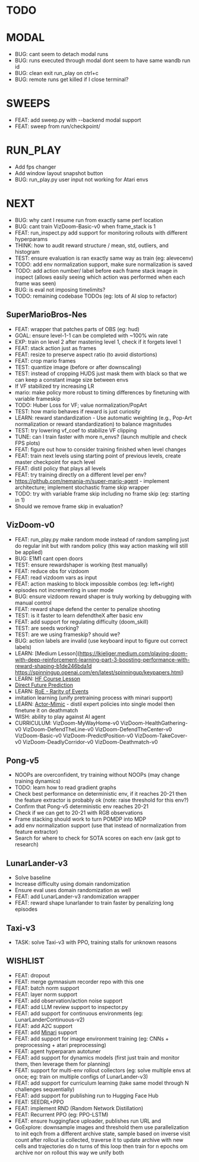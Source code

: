 # TODO

# MODAL

- BUG: cant seem to detach modal runs
- BUG: runs executed through modal dont seem to have same wandb run id
- BUG: clean exit run_play on ctrl+c
- BUG: remote runs get killed if I close terminal?

# SWEEPS

- FEAT: add sweep.py with --backend modal support
- FEAT: sweep from run/checkpoint/

# RUN_PLAY

- Add fps changer
- Add window layout snapshot button
- BUG: run_play.py user input not working for Atari envs

# NEXT

- BUG: why cant I resume run from exactly same perf location
- BUG: cant train VizDoom-Basic-v0 when frame_stack is 1
- FEAT: run_inspect.py add support for monitoring rollouts with different hyperparams
- THINK: how to audit reward structure / mean, std, outliers, and histogram
- TEST: ensure evaluation is ran exactly same way as train (eg: alevecenv)
- TODO: add env normalization support, make sure normalization is saved
- TODO: add action number/ label before each frame stack image in inspect (allows easily seeing which action was performed when each frame was seen)
- BUG: is eval not imposing timelimits?
- TODO: remaining codebase TODOs (eg: lots of AI slop to refactor)

## SuperMarioBros-Nes

- FEAT: wrapper that patches parts of OBS (eg: hud)
- GOAL: ensure level-1-1 can be completed with ~100% win rate
- EXP: train on level 2 after mastering level 1, check if it forgets level 1
- FEAT: stack action just as frames 
- FEAT: resize to preserve aspect ratio (to avoid distortions)
- FEAT: crop mario frames
- TEST: quantize image (before or after downscaling)
- TEST: instead of cropping HUDS just mask them with black so that we can keep a constant image size between envs
- If VF stabilized try increasing LR
- mario: make policy more robust to timing differences by finetuning with variable frameskip
- TODO: Huber Loss for VF; value normalization/PopArt
- TEST: how mario behaves if reward is just curiosity
- LEARN: reward standardization - Use automatic weighting (e.g., Pop-Art normalization or reward standardization) to balance magnitudes
- TEST: try lowering vf_coef to stabilize VF clipping
- TUNE: can I train faster with more n_envs? (launch multiple and check FPS plots)
- FEAT: figure out how to consider training finished when level changes
- FEAT: train next levels using starting point of previous levels, create master checkpoint for each level
- FEAT: distil policy that plays all levels
- FEAT: try training directly on a different level per env?
- https://github.com/nemanja-m/super-mario-agent - implement architecture; implement stochastic frame skip wrapper
- TODO: try with variable frame skip including no frame skip (eg: starting in 1)
- Should we remove frame skip in evaluation?

## VizDoom-v0

- FEAT: run_play.py make random mode instead of random sampling just do regular init but with random policy (this way action masking will still be applied)
- BUG: E1M1 cant open doors
- TEST: ensure rewardshaper is working (test manually)
- FEAT: reduce obs for vizdoom
- FEAT: read vizdoom vars as input
- FEAT: action masking to block impossible combos (eg: left+right)
- episodes not incrementing in user mode
- BUG: ensure vizdoom reward shaper is truly working by debugging with manual control
- FEAT: reward shape defend the center to penalize shooting
- TEST: is it faster to learn defendtheX after basic env
- FEAT: add support for regulating difficulty (doom_skill)
- TEST: are seeds working?
- TEST: are we using frameskip? should we?
- BUG: action labels are invalid (use keyboard input to figure out correct labels)
- LEARN: [Medium Lesson](https://lkieliger.medium.com/playing-doom-with-deep-reinforcement-learning-part-3-boosting-performance-with-reward-shaping-b1de246bda1d
https://spinningup.openai.com/en/latest/spinningup/keypapers.html)
- LEARN: [HF Course Lesson](https://huggingface.co/learn/deep-rl-course/unit8/hands-on-sf)
- [Direct Future Prediction](https://flyyufelix.github.io/2017/11/17/direct-future-prediction.html)
- LEARN: [RoE - Rarity of Events](https://arxiv.org/pdf/1803.07131)
- imitation learning (unify pretraining process with minari support)
- LEARN: [Actor-Mimic](https://arxiv.org/abs/1511.06342) - distil expert policies into single model then finetune it on deathmatch
- WISH: ability to play against AI agent
- CURRICULUM:
VizDoom-MyWayHome-v0
VizDoom-HealthGathering-v0
VizDoom-DefendTheLine-v0
VizDoom-DefendTheCenter-v0
VizDoom-Basic-v0
VizDoom-PredictPosition-v0
VizDoom-TakeCover-v0
VizDoom-DeadlyCorridor-v0
VizDoom-Deathmatch-v0

## Pong-v5

- NOOPs are overconfident, try training without NOOPs (may change training dynamics)
- TODO: learn how to read gradient graphs
- Check best performance on deterministic env, if it reaches 20-21 then the feature extractor is probably ok (note: raise threshold for this env?)
- Confirm that Pong-v5 deterministic env reaches 20-21
- Check if we can get to 20-21 with RGB observations
- Frame stacking should work to turn POMDP into MDP
- add env normalization support (use that instead of normalization from feature extractor)
- Search for where to check for SOTA scores on each env (ask gpt to research)

## LunarLander-v3

- Solve baseline
- Increase difficulty using domain randomization
- Ensure eval uses domain randomization as well
- FEAT: add LunarLander-v3 randomization wrapper
- FEAT: reward shape lunarlander to train faster by penalizing long episodes

## Taxi-v3

- TASK: solve Taxi-v3 with PPO, training stalls for unknown reasons

## WISHLIST

- FEAT: dropout
- FEAT: merge gymnasium recorder repo with this one
- FEAT: batch norm support
- FEAT: layer norm support
- FEAT: add observation/action noise support
- FEAT: add LLM review support to inspector.py
- FEAT: add support for continuous environments (eg: LunarLanderContinuous-v2)
- FEAT: add A2C support
- FEAT: add [Minari](https://minari.farama.org/) support
- FEAT: add support for image environment training (eg: CNNs + preprocessing + atari preprocessing)
- FEAT: agent hyperparam autotuner
- FEAT: add support for dynamics models (first just train and monitor them, then leverage them for planning)
- FEAT: support for multi-env rollout collectors (eg: solve multiple envs at once; eg: train on multiple configs of LunarLander-v3)
- FEAT: add support for curriculum learning (take same model through N challenges sequentially)
- FEAT: add support for publishing run to Hugging Face Hub
- FEAT: SEEDRL+PPO
- FEAT: implement RND (Random Network Distillation)
- FEAT: Recurrent PPO (eg: PPO-LSTM)
- FEAT: ensure huggingface uploader, publishes run URL and 
- GoExplore: downsample images and threshold them
use parallelization to init eqch from a different archive state, sample based on inverse visit count
after rollout ia collected, traverse it to update archive with new cells and trajectories
do n turns of this loop
then train for n epochs om archive nor on rollout
this way we unify both